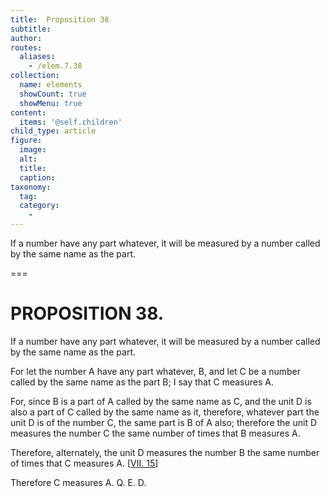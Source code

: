 ```yaml
---
title:  Proposition 38
subtitle: 
author:
routes:
  aliases:
    - /elem.7.38
collection:
  name: elements
  showCount: true
  showMenu: true
content:
  items: '@self.children'
child_type: article
figure:
  image:
  alt:
  title:
  caption:
taxonomy:
  tag:
  category:
    - 
---
```


<p>
       <hi rend="ital">If a number have any part whatever, it will be measured by a number called by the same name as the part.</hi>
      </p>

===

<h1>PROPOSITION 38.</h1>
<p>
       <span class="ital">If a number have any part whatever, it will be measured by a number called by the same name as the part.</span>
      </p>

<p>For let the number <span class="ital">A</span> have any part whatever, <span class="ital">B</span>, and let <span class="ital">C</span> be a number called by the same name as the part <span class="ital">B</span>; I say that <span class="ital">C</span> measures <span class="ital">A</span>. 
      </p>

<p>For, since <span class="ital">B</span> is a part of <span class="ital">A</span> called by the same name as <span class="ital">C</span>, and the unit <span class="ital">D</span> is also a part of <span class="ital">C</span> called by the same name as it, therefore, whatever part the unit <span class="ital">D</span> is of the number <span class="ital">C</span>, the same part is <span class="ital">B</span> of <span class="ital">A</span> also; therefore the unit <span class="ital">D</span> measures the number <span class="ital">C</span> the same number of times that <span class="ital">B</span> measures <span class="ital">A</span>. <pb n="343"/></p>

<p>Therefore, alternately, the unit <span class="ital">D</span> measures the number <span class="ital">B</span> the same number of times that <span class="ital">C</span> measures <span class="ital">A</span>. [<a href="/elem.7.15">VII. 15</a>] </p>

<p>Therefore <span class="ital">C</span> measures <span class="ital">A</span>. Q. E. D.</p>
